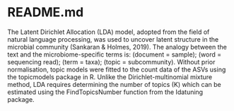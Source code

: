 # README.md
The Latent Dirichlet Allocation (LDA) model, adopted from the field of natural language processing, was used to uncover latent structure in the microbial community (Sankaran & Holmes, 2019). The analogy between the text and the microbiome-specific terms is: (document = sample); (word = sequencing read); (term = taxa); (topic = subcommunity).
Without prior normalisation, topic models were fitted to the count data of the ASVs using the topicmodels package in R. Unlike the Dirichlet-multinomial mixture method, LDA requires determining the number of topics (K) which can be estimated using the FindTopicsNumber function from the Idatuning package.


